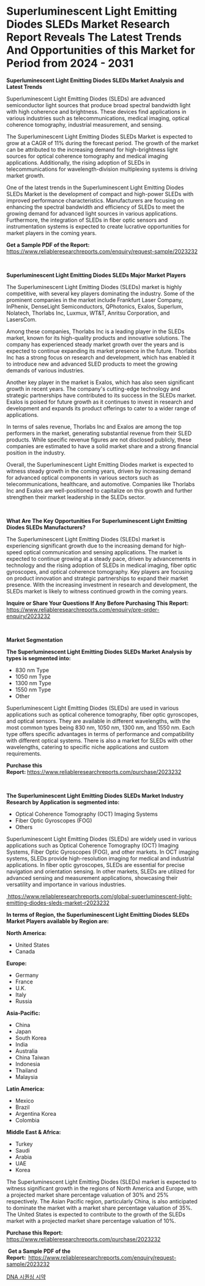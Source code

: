 <p><h1>Superluminescent Light Emitting Diodes SLEDs Market Research Report Reveals The Latest Trends And Opportunities of this Market for Period from 2024 - 2031</h1></p><p><strong>Superluminescent Light Emitting Diodes SLEDs Market Analysis and Latest Trends</strong></p>
<p><p>Superluminescent Light Emitting Diodes (SLEDs) are advanced semiconductor light sources that produce broad spectral bandwidth light with high coherence and brightness. These devices find applications in various industries such as telecommunications, medical imaging, optical coherence tomography, industrial measurement, and sensing.</p><p>The Superluminescent Light Emitting Diodes SLEDs Market is expected to grow at a CAGR of 11% during the forecast period. The growth of the market can be attributed to the increasing demand for high-brightness light sources for optical coherence tomography and medical imaging applications. Additionally, the rising adoption of SLEDs in telecommunications for wavelength-division multiplexing systems is driving market growth.</p><p>One of the latest trends in the Superluminescent Light Emitting Diodes SLEDs Market is the development of compact and high-power SLEDs with improved performance characteristics. Manufacturers are focusing on enhancing the spectral bandwidth and efficiency of SLEDs to meet the growing demand for advanced light sources in various applications. Furthermore, the integration of SLEDs in fiber optic sensors and instrumentation systems is expected to create lucrative opportunities for market players in the coming years.</p></p>
<p><strong>Get a Sample PDF of the Report:&nbsp;</strong> <a href="https://www.reliableresearchreports.com/enquiry/request-sample/2023232">https://www.reliableresearchreports.com/enquiry/request-sample/2023232</a></p>
<p>&nbsp;</p>
<p><strong>Superluminescent Light Emitting Diodes SLEDs Major Market Players</strong></p>
<p><p>The Superluminescent Light Emitting Diodes (SLEDs) market is highly competitive, with several key players dominating the industry. Some of the prominent companies in the market include Frankfurt Laser Company, InPhenix, DenseLight Semiconductors, QPhotonics, Exalos, Superlum, Nolatech, Thorlabs Inc, Luxmux, WT&T, Anritsu Corporation, and LasersCom.</p><p>Among these companies, Thorlabs Inc is a leading player in the SLEDs market, known for its high-quality products and innovative solutions. The company has experienced steady market growth over the years and is expected to continue expanding its market presence in the future. Thorlabs Inc has a strong focus on research and development, which has enabled it to introduce new and advanced SLED products to meet the growing demands of various industries.</p><p>Another key player in the market is Exalos, which has also seen significant growth in recent years. The company's cutting-edge technology and strategic partnerships have contributed to its success in the SLEDs market. Exalos is poised for future growth as it continues to invest in research and development and expands its product offerings to cater to a wider range of applications.</p><p>In terms of sales revenue, Thorlabs Inc and Exalos are among the top performers in the market, generating substantial revenue from their SLED products. While specific revenue figures are not disclosed publicly, these companies are estimated to have a solid market share and a strong financial position in the industry.</p><p>Overall, the Superluminescent Light Emitting Diodes market is expected to witness steady growth in the coming years, driven by increasing demand for advanced optical components in various sectors such as telecommunications, healthcare, and automotive. Companies like Thorlabs Inc and Exalos are well-positioned to capitalize on this growth and further strengthen their market leadership in the SLEDs sector.</p></p>
<p>&nbsp;</p>
<p><strong>What Are The Key Opportunities For Superluminescent Light Emitting Diodes SLEDs Manufacturers?</strong></p>
<p><p>The Superluminescent Light Emitting Diodes (SLEDs) market is experiencing significant growth due to the increasing demand for high-speed optical communication and sensing applications. The market is expected to continue growing at a steady pace, driven by advancements in technology and the rising adoption of SLEDs in medical imaging, fiber optic gyroscopes, and optical coherence tomography. Key players are focusing on product innovation and strategic partnerships to expand their market presence. With the increasing investment in research and development, the SLEDs market is likely to witness continued growth in the coming years.</p></p>
<p><strong>Inquire or Share Your Questions If Any Before Purchasing This Report:</strong> <a href="https://www.reliableresearchreports.com/enquiry/pre-order-enquiry/2023232">https://www.reliableresearchreports.com/enquiry/pre-order-enquiry/2023232</a></p>
<p>&nbsp;</p>
<p><strong>Market Segmentation</strong></p>
<p><strong>The Superluminescent Light Emitting Diodes SLEDs Market Analysis by types is segmented into:</strong></p>
<p><ul><li>830 nm Type</li><li>1050 nm Type</li><li>1300 nm Type</li><li>1550 nm Type</li><li>Other</li></ul></p>
<p><p>Superluminescent Light Emitting Diodes (SLEDs) are used in various applications such as optical coherence tomography, fiber optic gyroscopes, and optical sensors. They are available in different wavelengths, with the most common types being 830 nm, 1050 nm, 1300 nm, and 1550 nm. Each type offers specific advantages in terms of performance and compatibility with different optical systems. There is also a market for SLEDs with other wavelengths, catering to specific niche applications and custom requirements.</p></p>
<p><strong>Purchase this Report:&nbsp;</strong><a href="https://www.reliableresearchreports.com/purchase/2023232">https://www.reliableresearchreports.com/purchase/2023232</a></p>
<p>&nbsp;</p>
<p><strong>The Superluminescent Light Emitting Diodes SLEDs Market Industry Research by Application is segmented into:</strong></p>
<p><ul><li>Optical Coherence Tomography (OCT) Imaging Systems</li><li>Fiber Optic Gyroscopes (FOG)</li><li>Others</li></ul></p>
<p><p>Superluminescent Light Emitting Diodes (SLEDs) are widely used in various applications such as Optical Coherence Tomography (OCT) Imaging Systems, Fiber Optic Gyroscopes (FOG), and other markets. In OCT imaging systems, SLEDs provide high-resolution imaging for medical and industrial applications. In fiber optic gyroscopes, SLEDs are essential for precise navigation and orientation sensing. In other markets, SLEDs are utilized for advanced sensing and measurement applications, showcasing their versatility and importance in various industries.</p></p>
<p><a href="https://www.reliableresearchreports.com/global-superluminescent-light-emitting-diodes-sleds-market-r2023232">&nbsp;https://www.reliableresearchreports.com/global-superluminescent-light-emitting-diodes-sleds-market-r2023232</a></p>
<p><strong>In terms of Region, the Superluminescent Light Emitting Diodes SLEDs Market Players available by Region are:</strong></p>
<p>
    <p> <strong> North America: </strong>
        <ul>
            <li>United States</li>
            <li>Canada</li>
        </ul>
        </p> 
    <p> <strong> Europe: </strong>
        <ul>
            <li>Germany</li>
            <li>France</li>
            <li>U.K.</li>
            <li>Italy</li>
            <li>Russia</li>
        </ul>
        </p> 
    <p> <strong> Asia-Pacific: </strong>
        <ul>
            <li>China</li>
            <li>Japan</li>
            <li>South Korea</li>
            <li>India</li>
            <li>Australia</li>
            <li>China Taiwan</li>
            <li>Indonesia</li>
            <li>Thailand</li>
            <li>Malaysia</li>
        </ul>
        </p> 
    <p> <strong> Latin America: </strong>
        <ul>
            <li>Mexico</li>
            <li>Brazil</li>
            <li>Argentina Korea</li>
            <li>Colombia</li>
        </ul>
        </p> 
    <p> <strong> Middle East & Africa: </strong>
        <ul>
            <li>Turkey</li>
            <li>Saudi</li>
            <li>Arabia</li>
            <li>UAE</li>
            <li>Korea</li>
        </ul>
    </p>
    </p>
<p><p>The Superluminescent Light Emitting Diodes (SLEDs) market is expected to witness significant growth in the regions of North America and Europe, with a projected market share percentage valuation of 30% and 25% respectively. The Asian Pacific region, particularly China, is also anticipated to dominate the market with a market share percentage valuation of 35%. The United States is expected to contribute to the growth of the SLEDs market with a projected market share percentage valuation of 10%.</p></p>
<p><strong>Purchase this Report: </strong><a href="https://www.reliableresearchreports.com/purchase/2023232">https://www.reliableresearchreports.com/purchase/2023232</a></p>
<p>&nbsp;<strong>Get a Sample PDF of the Report:&nbsp;&nbsp;</strong><a href="https://www.reliableresearchreports.com/enquiry/request-sample/2023232">https://www.reliableresearchreports.com/enquiry/request-sample/2023232</a></p>
<p><strong></strong></p>
<p><p><a href="https://medium.com/@mathieu.rico66/%EA%B8%80%EB%A1%9C%EB%B2%8C-dna-%EC%84%9C%EC%97%B4-%EB%B6%84%EC%84%9D-%EC%8B%9C%EC%95%BD-%EC%8B%9C%EC%9E%A5-%EB%B6%80%EB%AC%B8-%EC%9C%A0%ED%98%95-%EC%9D%91%EC%9A%A9-%EC%8B%9C%EC%9E%A5-%EC%B0%B8%EA%B0%80%EC%9E%90-%EC%A0%84%EB%9E%B5-%EC%A7%80%EC%97%AD%EB%B3%84-%EC%84%B1%EC%9E%A5-%EC%A0%84%EB%A7%9D-%EB%B0%8F-%ED%96%A5%ED%9B%84-%EC%A0%84%EB%A7%9D-2024-2031-bc85e179124c">DNA 시퀀싱 시약</a></p></p>